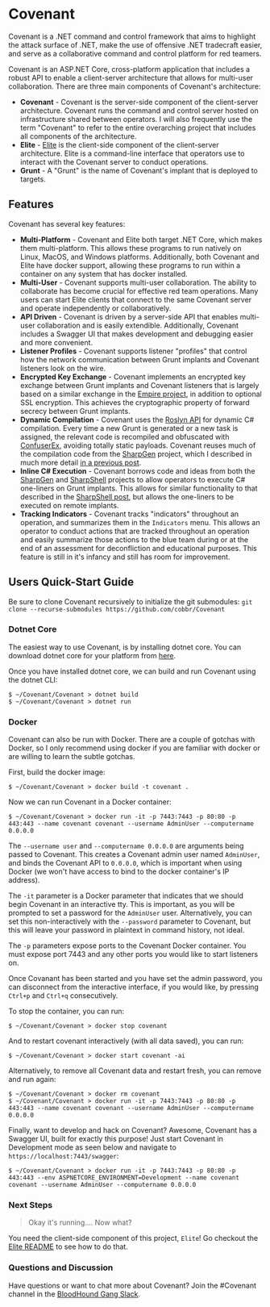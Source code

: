 # Covenant

Covenant is a .NET command and control framework that aims to highlight the attack surface of .NET, make the use of offensive .NET tradecraft easier, and serve as a collaborative command and control platform for red teamers.

Covenant is an ASP.NET Core, cross-platform application that includes a robust API to enable a client-server architecture that allows for multi-user collaboration. There are three main components of Covenant's architecture:

* **Covenant** - Covenant is the server-side component of the client-server architecture. Covenant runs the command and control server hosted on infrastructure shared between operators. I will also frequently use the term "Covenant" to refer to the entire overarching project that includes all components of the architecture.
* **Elite** - [Elite](https://github.com/cobbr/Elite) is the client-side component of the client-server architecture. Elite is a command-line interface that operators use to interact with the Covenant server to conduct operations.
* **Grunt** - A "Grunt" is the name of Covenant's implant that is deployed to targets.

## Features

Covenant has several key features:

* **Multi-Platform** - Covenant and Elite both target .NET Core, which makes them multi-platform. This allows these programs to run natively on Linux, MacOS, and Windows platforms. Additionally, both Covenant and Elite have docker support, allowing these programs to run within a container on any system that has docker installed.
* **Multi-User** - Covenant supports multi-user collaboration. The ability to collaborate has become crucial for effective red team operations. Many users can start Elite clients that connect to the same Covenant server and operate independently or collaboratively.
* **API Driven** - Covenant is driven by a server-side API that enables multi-user collaboration and is easily extendible. Additionally, Covenant includes a Swagger UI that makes development and debugging easier and more convenient.
* **Listener Profiles** - Covenant supports listener "profiles" that control how the network communication between Grunt implants and Covenant listeners look on the wire.
* **Encrypted Key Exchange** - Covenant implements an encrypted key exchange between Grunt implants and Covenant listeners that is largely based on a similar exchange in the [Empire project](https://github.com/EmpireProject/Empire), in addition to optional SSL encryption. This achieves the cryptographic property of forward secrecy between Grunt implants.
* **Dynamic Compilation** - Covenant uses the [Roslyn API](https://github.com/dotnet/roslyn) for dynamic C# compilation. Every time a new Grunt is generated or a new task is assigned, the relevant code is recompiled and obfuscated with [ConfuserEx](https://github.com/mkaring/ConfuserEx), avoiding totally static payloads. Covenant reuses much of the compilation code from the [SharpGen](https://github.com/cobbr/sharpgen) project, which I described in much more detail [in a previous post](https://cobbr.io/SharpGen.html).
* **Inline C# Execution** - Covenant borrows code and ideas from both the [SharpGen](https://github.com/cobbr/sharpgen) and [SharpShell](https://github.com/cobbr/sharpshell) projects to allow operators to execute C# one-liners on Grunt implants. This allows for similar functionality to that described in the [SharpShell post](https://cobbr.io/SharpShell.html), but allows the one-liners to be executed on remote implants.
* **Tracking Indicators** - Covenant tracks "indicators" throughout an operation, and summarizes them in the `Indicators` menu. This allows an operator to conduct actions that are tracked throughout an operation and easily summarize those actions to the blue team during or at the end of an assessment for deconfliction and educational purposes. This feature is still in it's infancy and still has room for improvement.

## Users Quick-Start Guide

Be sure to clone Covenant recursively to initialize the git submodules: `git clone --recurse-submodules https://github.com/cobbr/Covenant`

### Dotnet Core

The easiest way to use Covenant, is by installing dotnet core. You can download dotnet core for your platform from [here](https://dotnet.microsoft.com/download).

Once you have installed dotnet core, we can build and run Covenant using the dotnet CLI:
```
$ ~/Covenant/Covenant > dotnet build
$ ~/Covenant/Covenant > dotnet run
```

### Docker

Covenant can also be run with Docker. There are a couple of gotchas with Docker, so I only recommend using docker if you are familiar with docker or are willing to learn the subtle gotchas.

First, build the docker image:
```
$ ~/Covenant/Covenant > docker build -t covenant .
```

Now we can run Covenant in a Docker container:
```
$ ~/Covenant/Covenant > docker run -it -p 7443:7443 -p 80:80 -p 443:443 --name covenant covenant --username AdminUser --computername 0.0.0.0
```
The `--username user` and `--computername 0.0.0.0` are arguments being passed to Covenant. This creates a Covenant admin user named `AdminUser`, and binds the Covenant API to `0.0.0.0`, which is important when using Docker (we won't have access to bind to the docker container's IP address).

The `-it` parameter is a Docker parameter that indicates that we should begin Covenant in an interactive tty. This is important, as you will be prompted to set a password for the `AdminUser` user. Alternatively, you can set this non-interactively with the `--password` parameter to Covenant, but this will leave your password in plaintext in command history, not ideal.

The `-p` parameters expose ports to the Covenant Docker container. You must expose port 7443 and any other ports you would like to start listeners on.

Once Covanant has been started and you have set the admin password, you can disconnect from the interactive interface, if you would like, by pressing `Ctrl+p` and `Ctrl+q` consecutively.


To stop the container, you can run:
```
$ ~/Covenant/Covenant > docker stop covenant
```
And to restart covenant interactively (with all data saved), you can run:
```
$ ~/Covenant/Covenant > docker start covenant -ai
```
Alternatively, to remove all Covenant data and restart fresh, you can remove and run again:
```
$ ~/Covenant/Covenant > docker rm covenant
$ ~/Covenant/Covenant > docker run -it -p 7443:7443 -p 80:80 -p 443:443 --name covenant covenant --username AdminUser --computername 0.0.0.0
```

Finally, want to develop and hack on Covenant? Awesome, Covenant has a Swagger UI, built for exactly this purpose! Just start Covenant in Development mode as seen below and navigate to `https://localhost:7443/swagger`:
```
$ ~/Covenant/Covenant > docker run -it -p 7443:7443 -p 80:80 -p 443:443 --env ASPNETCORE_ENVIRONMENT=Development --name covenant covenant --username AdminUser --computername 0.0.0.0
```

### Next Steps

> Okay it's running.... Now what?

You need the client-side component of this project, `Elite`! Go checkout the [Elite README](https://github.com/cobbr/Elite/blob/master/README.md) to see how to do that.

### Questions and Discussion

Have questions or want to chat more about Covenant? Join the #Covenant channel in the [BloodHound Gang Slack](https://bloodhoundgang.herokuapp.com/).